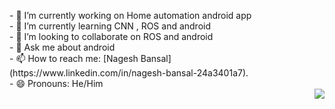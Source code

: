 
<p>
<p align="left">
- 🔭 I’m currently working on  Home automation android app<br>
- 🌱 I’m currently learning  CNN , ROS and android <br>
- 👯 I’m looking to collaborate on ROS and android<br>
- 💬 Ask me about android <br>
- 📫 How to reach me: [Nagesh Bansal](https://www.linkedin.com/in/nagesh-bansal-24a3401a7).<br>
- 😄 Pronouns: He/Him<br>

  
<img src="https://media.giphy.com/media/M9gbBd9nbDrOTu1Mqx/giphy.gif" align="right"/>

</p>
</p>
